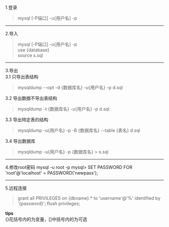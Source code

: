 1.登录  
> mysql [-P端口] -u{用户名} -p

-------------------------------------------------------------------------------------------------------
2.导入  
> mysql [-P端口] -u{用户名} -p  
> use {database}  
> source s.sql  

-------------------------------------------------------------------------------------------------------
3.导出  
3.1 只导出表结构  
> mysqldump --opt -d {数据库名} -u{用户名} -p d.sql  
 
3.2 导出数据不导出表结构  
> mysqldump -t {数据库名} -u{用户名} -p d.sql  
  
3.3 导出特定表的结构
> mysqldump -u{用户名} -p -B {数据库名} --table {表名} d.sql  

3.4 导出数据库
> mysqldump -u{用户名} -p {数据库名} > s.sql

-------------------------------------------------------------------------------------------------------
4.修改root密码
mysql -u root -p
mysql> SET PASSWORD FOR 'root'@'localhost' = PASSWORD('newpass');

-------------------------------------------------------------------------------------------------------
5.远程连接
> grant all PRIVILEGES on {dbname}.* to 'username'@'%' identified by '{password}';
> flush privileges;


********************************tips********************************  
{}花括号内的为变量，[]中括号内的为可选